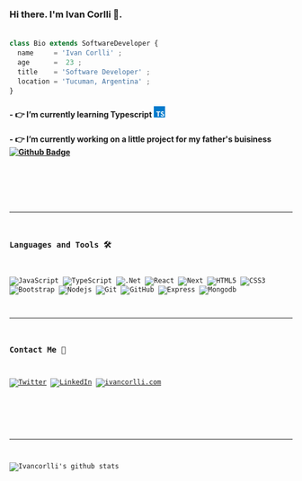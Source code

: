 ### Hi there.  I'm Ivan Corlli 👋.
<!--
**ivancorlli/ivancorlli** is a ✨ _special_ ✨ repository because its `README.md` (this file) appears on your GitHub profile.

Here are some ideas to get you started:

- 🔭 I’m currently working on ...
- 🌱 I’m currently learning ...
- 👯 I’m looking to collaborate on ...
- 🤔 I’m looking for help with ...
- 💬 Ask me about ...
- 📫 How to reach me: ...
- 😄 Pronouns: ...
- ⚡ Fun fact: ...
-->

```js

class Bio extends SoftwareDeveloper {
  name     = 'Ivan Corlli' ;
  age      =  23 ;
  title    = 'Software Developer' ;
  location = 'Tucuman, Argentina' ;
}

```
#### - 	:point_right: I’m currently learning Typescript <code><img height="20" src="https://raw.githubusercontent.com/github/explore/80688e429a7d4ef2fca1e82350fe8e3517d3494d/topics/typescript/typescript.png"></code>
  
#### - 	:point_right: I’m currently working on a little project for my father's buisiness   [![Github Badge](https://img.shields.io/badge/-Repo-black?style=flat&logo=Github&logoColor=white&link=https://github.com/ivancorlli/Lubricentro)](https://github.com/ivancorlli/Lubrinoa/tree/dev) <code>
<br />

---
### Languages and Tools 🛠 

![JavaScript](https://img.shields.io/badge/-JavaScript-%23F7DF1C?style=flat-square&logo=javascript&logoColor=000000&labelColor=%23F7DF1C&color=%23FFCE5A)
![TypeScript](https://img.shields.io/badge/-TypeScript-%23F7DF1C?style=flat-square&logo=typescript&logoColor=000000&labelColor=%23F7DF1C&color=%23FFCE5A)
![.Net](https://img.shields.io/badge/-.Net-%23F7DF1C?style=flat-square&logo=dotnet&logoColor=000000&labelColor=%23F7DF1C&color=%23FFCE5A)
![React](https://img.shields.io/badge/-React-61DAFB?style=flat-square&logo=react&logoColor=ffffff)
![Next](https://img.shields.io/badge/-Next-61DAFB?style=flat-square&logo=next&logoColor=ffffff)
![HTML5](https://img.shields.io/badge/-HTML5-%23E44D27?style=flat-square&logo=html5&logoColor=ffffff)
![CSS3](https://img.shields.io/badge/-CSS3-%231572B6?style=flat-square&logo=css3)
![Bootstrap](https://img.shields.io/badge/-Bootstrap-563D7C?style=flat-square&logo=Bootstrap)
![Nodejs](https://img.shields.io/badge/-Nodejs-339933?style=flat-square&logo=Node.js&logoColor=ffffff)
![Git](https://img.shields.io/badge/-Git-%23F05032?style=flat-square&logo=git&logoColor=%23ffffff)
![GitHub](https://img.shields.io/badge/-GitHub-181717?style=flat-square&logo=github)
![Express](http://img.shields.io/badge/-Express-231572B6?style=flat-square&logo=express&logoColor=ffffff)
![Mongodb](http://img.shields.io/badge/-Mongodb-231572B6?style=flat-square&logo=mongodb&logoColor=ffffff)

---


### Contact Me 	:round_pushpin:

[![Twitter](https://img.shields.io/badge/-TWITTER-0077B5?style=for-the-badge&logo=twitter&logoColor=white)](https://twitter.com/ivancorlli)
[![LinkedIn](https://img.shields.io/badge/-LINKEDIN-0077B5?style=for-the-badge&logo=linkedin&logoColor=white)](https://www.linkedin.com/in/ivan-corlli-01037b216/)
[![ivancorlli.com](https://img.shields.io/badge/-IVANCORLLI.COM-000000?style=for-the-badge&logo=react&logoColor=white)](https://ivancorlli.netlify.app/)

<br/>

---

![Ivancorlli's github stats](https://github-readme-stats.vercel.app/api?username=ivancorlli&hide=["stars"]&show_icons=true&theme=synthwave) 
